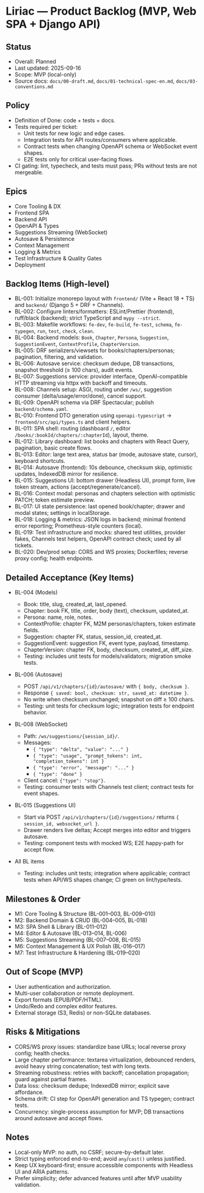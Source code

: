 # Liriac — Product Backlog (MVP, Web SPA + Django API)

## Status
- Overall: Planned
- Last updated: 2025-09-16
- Scope: MVP (local-only)
- Source docs: `docs/00-draft.md`, `docs/01-technical-spec-en.md`, `docs/03-conventions.md`

## Policy
- Definition of Done: code + tests + docs.
- Tests required per ticket:
  - Unit tests for new logic and edge cases.
  - Integration tests for API routes/consumers where applicable.
  - Contract tests when changing OpenAPI schema or WebSocket event shapes.
  - E2E tests only for critical user-facing flows.
- CI gating: lint, typecheck, and tests must pass; PRs without tests are not mergeable.

## Epics
- Core Tooling & DX
- Frontend SPA
- Backend API
- OpenAPI & Types
- Suggestions Streaming (WebSocket)
- Autosave & Persistence
- Context Management
- Logging & Metrics
- Test Infrastructure & Quality Gates
- Deployment

## Backlog Items (High-level)
- BL-001: Initialize monorepo layout with `frontend/` (Vite + React 18 + TS) and `backend/` (Django 5 + DRF + Channels).
- BL-002: Configure linters/formatters: ESLint/Prettier (frontend), ruff/black (backend); strict TypeScript and `mypy --strict`.
- BL-003: Makefile workflows: `fe-dev`, `fe-build`, `fe-test`, `schema`, `fe-typegen`, `run`, `test`, `check`, `clean`.
- BL-004: Backend models: `Book`, `Chapter`, `Persona`, `Suggestion`, `SuggestionEvent`, `ContextProfile`, `ChapterVersion`.
- BL-005: DRF serializers/viewsets for books/chapters/personas; pagination, filtering, and validation.
- BL-006: Autosave service: checksum dedupe, DB transactions, snapshot threshold (≥ 100 chars), audit events.
- BL-007: Suggestions service: provider interface, OpenAI-compatible HTTP streaming via httpx with backoff and timeouts.
- BL-008: Channels setup: ASGI, routing under `/ws/`, suggestion consumer (delta/usage/error/done), cancel support.
- BL-009: OpenAPI schema via DRF Spectacular; publish `backend/schema.yaml`.
- BL-010: Frontend DTO generation using `openapi-typescript` → `frontend/src/api/types.ts` and client helpers.
- BL-011: SPA shell: routing (dashboard `/`, editor `/books/:bookId/chapters/:chapterId`), layout, theme.
- BL-012: Library dashboard: list books and chapters with React Query, pagination, basic create flows.
- BL-013: Editor: large text area, status bar (mode, autosave state, cursor), keyboard shortcuts.
- BL-014: Autosave (frontend): 10s debounce, checksum skip, optimistic updates, IndexedDB mirror for resilience.
- BL-015: Suggestions UI: bottom drawer (Headless UI), prompt form, live token stream, actions (accept/regenerate/cancel).
- BL-016: Context modal: personas and chapters selection with optimistic PATCH; token estimate preview.
- BL-017: UI state persistence: last opened book/chapter; drawer and modal states; settings in localStorage.
- BL-018: Logging & metrics: JSON logs in backend; minimal frontend error reporting; Prometheus-style counters (local).
- BL-019: Test infrastructure and mocks: shared test utilities, provider fakes, Channels test helpers, OpenAPI contract check; used by all tickets.
- BL-020: Dev/prod setup: CORS and WS proxies; Dockerfiles; reverse proxy config; health endpoints.

## Detailed Acceptance (Key Items)

- BL-004 (Models)
  - Book: title, slug, created_at, last_opened.
  - Chapter: book FK, title, order, body (text), checksum, updated_at.
  - Persona: name, role, notes.
  - ContextProfile: chapter FK, M2M personas/chapters, token estimate fields.
  - Suggestion: chapter FK, status, session_id, created_at.
  - SuggestionEvent: suggestion FK, event type, payload, timestamp.
  - ChapterVersion: chapter FK, body, checksum, created_at, diff_size.
  - Testing: includes unit tests for models/validators; migration smoke tests.

- BL-006 (Autosave)
  - POST `/api/v1/chapters/{id}/autosave/` with `{ body, checksum }`.
  - Response `{ saved: bool, checksum: str, saved_at: datetime }`.
  - No write when checksum unchanged; snapshot on diff ≥ 100 chars.
  - Testing: unit tests for checksum logic; integration tests for endpoint behavior.

- BL-008 (WebSocket)
  - Path: `/ws/suggestions/{session_id}/`.
  - Messages:
    - `{ "type": "delta", "value": "..." }`
    - `{ "type": "usage", "prompt_tokens": int, "completion_tokens": int }`
    - `{ "type": "error", "message": "..." }`
    - `{ "type": "done" }`
  - Client cancel: `{"type": "stop"}`.
  - Testing: consumer tests with Channels test client; contract tests for event shapes.

- BL-015 (Suggestions UI)
  - Start via POST `/api/v1/chapters/{id}/suggestions/` returns `{ session_id, websocket_url }`.
  - Drawer renders live deltas; Accept merges into editor and triggers autosave.
  - Testing: component tests with mocked WS; E2E happy-path for accept flow.

- All BL items
  - Testing: includes unit tests; integration where applicable; contract tests when API/WS shapes change; CI green on lint/type/tests.

## Milestones & Order
- M1: Core Tooling & Structure (BL-001–003, BL-009–010)
- M2: Backend Domain & CRUD (BL-004–005, BL-018)
- M3: SPA Shell & Library (BL-011–012)
- M4: Editor & Autosave (BL-013–014, BL-006)
- M5: Suggestions Streaming (BL-007–008, BL-015)
- M6: Context Management & UX Polish (BL-016–017)
- M7: Test Infrastructure & Hardening (BL-019–020)

## Out of Scope (MVP)
- User authentication and authorization.
- Multi-user collaboration or remote deployment.
- Export formats (EPUB/PDF/HTML).
- Undo/Redo and complex editor features.
- External storage (S3, Redis) or non-SQLite databases.

## Risks & Mitigations
- CORS/WS proxy issues: standardize base URLs; local reverse proxy config; health checks.
- Large chapter performance: textarea virtualization, debounced renders, avoid heavy string concatenation; test with long texts.
- Streaming robustness: retries with backoff; cancellation propagation; guard against partial frames.
- Data loss: checksum dedupe; IndexedDB mirror; explicit save affordance.
- Schema drift: CI step for OpenAPI generation and TS typegen; contract tests.
- Concurrency: single-process assumption for MVP; DB transactions around autosave and accept flows.

## Notes
- Local-only MVP: no auth, no CSRF; secure-by-default later.
- Strict typing enforced end-to-end; avoid `any`/`cast()` unless justified.
- Keep UX keyboard-first; ensure accessible components with Headless UI and ARIA patterns.
- Prefer simplicity; defer advanced features until after MVP usability validation.
